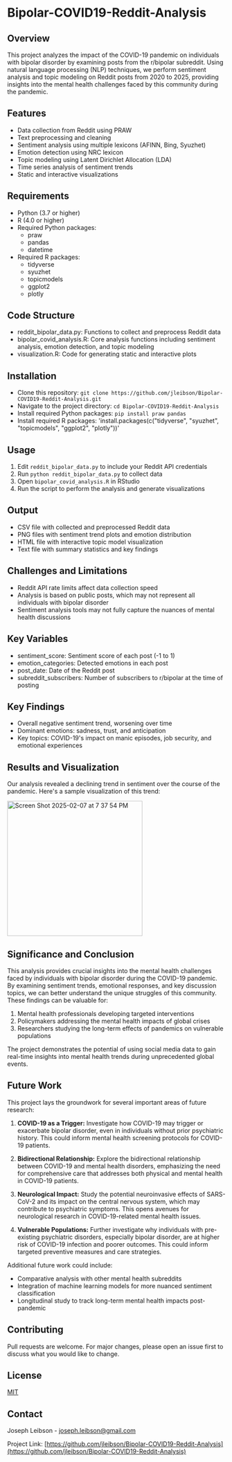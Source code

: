 # Bipolar-COVID19-Reddit-Analysis

## Overview
This project analyzes the impact of the COVID-19 pandemic on individuals with bipolar disorder by examining posts from the r/bipolar subreddit. Using natural language processing (NLP) techniques, we perform sentiment analysis and topic modeling on Reddit posts from 2020 to 2025, providing insights into the mental health challenges faced by this community during the pandemic.

## Features
- Data collection from Reddit using PRAW
- Text preprocessing and cleaning
- Sentiment analysis using multiple lexicons (AFINN, Bing, Syuzhet)
- Emotion detection using NRC lexicon
- Topic modeling using Latent Dirichlet Allocation (LDA)
- Time series analysis of sentiment trends
- Static and interactive visualizations

## Requirements
- Python (3.7 or higher)
- R (4.0 or higher)
- Required Python packages:
  - praw
  - pandas
  - datetime
- Required R packages:
  - tidyverse
  - syuzhet
  - topicmodels
  - ggplot2
  - plotly

## Code Structure
- reddit_bipolar_data.py: Functions to collect and preprocess Reddit data
- bipolar_covid_analysis.R: Core analysis functions including sentiment analysis, emotion detection, and topic modeling
- visualization.R: Code for generating static and interactive plots

## Installation
- Clone this repository: `git clone https://github.com/jleibson/Bipolar-COVID19-Reddit-Analysis.git`
- Navigate to the project directory: `cd Bipolar-COVID19-Reddit-Analysis`
- Install required Python packages: `pip install praw pandas`
- Install required R packages: 'install.packages(c("tidyverse", "syuzhet", "topicmodels", "ggplot2", "plotly"))'


## Usage
1. Edit `reddit_bipolar_data.py` to include your Reddit API credentials
2. Run `python reddit_bipolar_data.py` to collect data
3. Open `bipolar_covid_analysis.R` in RStudio
4. Run the script to perform the analysis and generate visualizations

## Output
- CSV file with collected and preprocessed Reddit data
- PNG files with sentiment trend plots and emotion distribution
- HTML file with interactive topic model visualization
- Text file with summary statistics and key findings

## Challenges and Limitations
- Reddit API rate limits affect data collection speed
- Analysis is based on public posts, which may not represent all individuals with bipolar disorder
- Sentiment analysis tools may not fully capture the nuances of mental health discussions

## Key Variables
- sentiment_score: Sentiment score of each post (-1 to 1)
- emotion_categories: Detected emotions in each post
- post_date: Date of the Reddit post
- subreddit_subscribers: Number of subscribers to r/bipolar at the time of posting

## Key Findings
- Overall negative sentiment trend, worsening over time
- Dominant emotions: sadness, trust, and anticipation
- Key topics: COVID-19's impact on manic episodes, job security, and emotional experiences

## Results and Visualization
Our analysis revealed a declining trend in sentiment over the course of the pandemic. Here's a sample visualization of this trend:

<img width="312" alt="Screen Shot 2025-02-07 at 7 37 54 PM" src="https://github.com/user-attachments/assets/cabd7cb6-f55d-4d61-8ff6-3639b41f9d27" />



## Significance and Conclusion
This analysis provides crucial insights into the mental health challenges faced by individuals with bipolar disorder during the COVID-19 pandemic. By examining sentiment trends, emotional responses, and key discussion topics, we can better understand the unique struggles of this community. These findings can be valuable for:

1. Mental health professionals developing targeted interventions
2. Policymakers addressing the mental health impacts of global crises
3. Researchers studying the long-term effects of pandemics on vulnerable populations

The project demonstrates the potential of using social media data to gain real-time insights into mental health trends during unprecedented global events.

## Future Work
This project lays the groundwork for several important areas of future research:

1. **COVID-19 as a Trigger:** Investigate how COVID-19 may trigger or exacerbate bipolar disorder, even in individuals without prior psychiatric history. This could inform mental health screening protocols for COVID-19 patients.

2. **Bidirectional Relationship:** Explore the bidirectional relationship between COVID-19 and mental health disorders, emphasizing the need for comprehensive care that addresses both physical and mental health in COVID-19 patients.

3. **Neurological Impact:** Study the potential neuroinvasive effects of SARS-CoV-2 and its impact on the central nervous system, which may contribute to psychiatric symptoms. This opens avenues for neurological research in COVID-19-related mental health issues.

4. **Vulnerable Populations:** Further investigate why individuals with pre-existing psychiatric disorders, especially bipolar disorder, are at higher risk of COVID-19 infection and poorer outcomes. This could inform targeted preventive measures and care strategies.

Additional future work could include:
- Comparative analysis with other mental health subreddits
- Integration of machine learning models for more nuanced sentiment classification
- Longitudinal study to track long-term mental health impacts post-pandemic

## Contributing
Pull requests are welcome. For major changes, please open an issue first to discuss what you would like to change.

## License
[MIT](https://choosealicense.com/licenses/mit/)

## Contact
Joseph Leibson - joseph.leibson@gmail.com

Project Link: [https://github.com/jleibson/Bipolar-COVID19-Reddit-Analysis](https://github.com/jleibson/Bipolar-COVID19-Reddit-Analysis)
